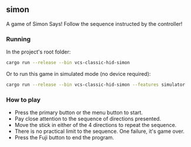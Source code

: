 ## simon

A game of Simon Says!
Follow the sequence instructed by the controller!

### Running

In the project's root folder:

```sh
cargo run --release --bin vcs-classic-hid-simon
```

Or to run this game in simulated mode (no device required):

```sh
cargo run --release --bin vcs-classic-hid-simon --features simulator
```

### How to play

- Press the primary button or the menu button to start.
- Pay close attention to the sequence of directions presented.
- Move the stick in either of the 4 directions to repeat the sequence.
- There is no practical limit to the sequence. One failure, it's game over.
- Press the Fuji button to end the program.
